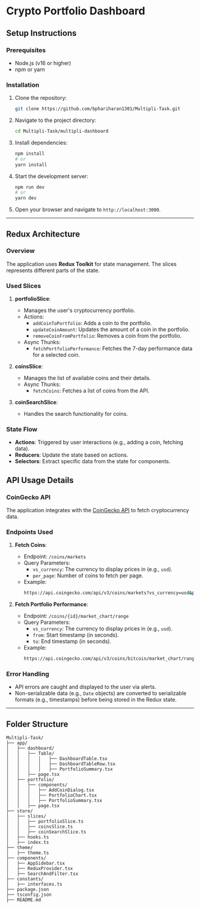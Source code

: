 # Crypto Portfolio Dashboard

## Setup Instructions

### Prerequisites

- Node.js (v16 or higher)
- npm or yarn

### Installation

1. Clone the repository:
   ```bash
   git clone https://github.com/bphariharan1301/Multipli-Task.git
   ```
2. Navigate to the project directory:
   ```bash
   cd Multipli-Task/multipli-dashboard
   ```
3. Install dependencies:
   ```bash
   npm install
   # or
   yarn install
   ```
4. Start the development server:
   ```bash
   npm run dev
   # or
   yarn dev
   ```
5. Open your browser and navigate to `http://localhost:3000`.

---

## Redux Architecture

### Overview

The application uses **Redux Toolkit** for state management. The slices represents different parts of the state.

### Used Slices

1. **portfolioSlice**:

   - Manages the user's cryptocurrency portfolio.
   - Actions:
     - `addCoinToPortfolio`: Adds a coin to the portfolio.
     - `updateCoinAmount`: Updates the amount of a coin in the portfolio.
     - `removeCoinFromPortfolio`: Removes a coin from the portfolio.
   - Async Thunks:
     - `fetchPortfolioPerformance`: Fetches the 7-day performance data for a selected coin.

2. **coinsSlice**:

   - Manages the list of available coins and their details.
   - Async Thunks:
     - `fetchCoins`: Fetches a list of coins from the API.

3. **coinSearchSlice**:
   - Handles the search functionality for coins.

### State Flow

- **Actions**: Triggered by user interactions (e.g., adding a coin, fetching data).
- **Reducers**: Update the state based on actions.
- **Selectors**: Extract specific data from the state for components.

## API Usage Details

### CoinGecko API

The application integrates with the [CoinGecko API](https://www.coingecko.com/en/api) to fetch cryptocurrency data.

### Endpoints Used

1. **Fetch Coins**:

   - Endpoint: `/coins/markets`
   - Query Parameters:
     - `vs_currency`: The currency to display prices in (e.g., `usd`).
     - `per_page`: Number of coins to fetch per page.
   - Example:
     ```bash
     https://api.coingecko.com/api/v3/coins/markets?vs_currency=usd&per_page=250
     ```

2. **Fetch Portfolio Performance**:
   - Endpoint: `/coins/{id}/market_chart/range`
   - Query Parameters:
     - `vs_currency`: The currency to display prices in (e.g., `usd`).
     - `from`: Start timestamp (in seconds).
     - `to`: End timestamp (in seconds).
   - Example:
     ```bash
     https://api.coingecko.com/api/v3/coins/bitcoin/market_chart/range?vs_currency=usd&from=1630454400&to=1631059200
     ```

### Error Handling

- API errors are caught and displayed to the user via alerts.
- Non-serializable data (e.g., `Date` objects) are converted to serializable formats (e.g., timestamps) before being stored in the Redux state.

---

## Folder Structure

```
Multipli-Task/
├── app/
│   ├── dashboard/
│   │   ├── Table/
│   │   │   │   ├── DashboardTable.tsx
│   │   │   │   ├── DashboardTableRow.tsx
│   │   │   │   ├── PortfolioSummary.tsx
│   │   ├── page.tsx
│   ├── portfolio/
│   │   ├── components/
│   │   │   ├── AddCoinDialog.tsx
│   │   │   ├── PortfolioChart.tsx
│   │   │   ├── PortfolioSummary.tsx
│   │   ├── page.tsx
├── store/
│   ├── slices/
│   │   ├── portfolioSlice.ts
│   │   ├── coinsSlice.ts
│   │   ├── coinSearchSlice.ts
│   ├── hooks.ts
│   ├── index.ts
├── theme/
│   ├── theme.ts
├── components/
│   ├── AppSidebar.tsx
│   ├── ReduxProvider.tsx
│   ├── SearchAndFilter.tsx
├── constants/
│   ├── interfaces.ts
├── package.json
├── tsconfig.json
├── README.md
```
